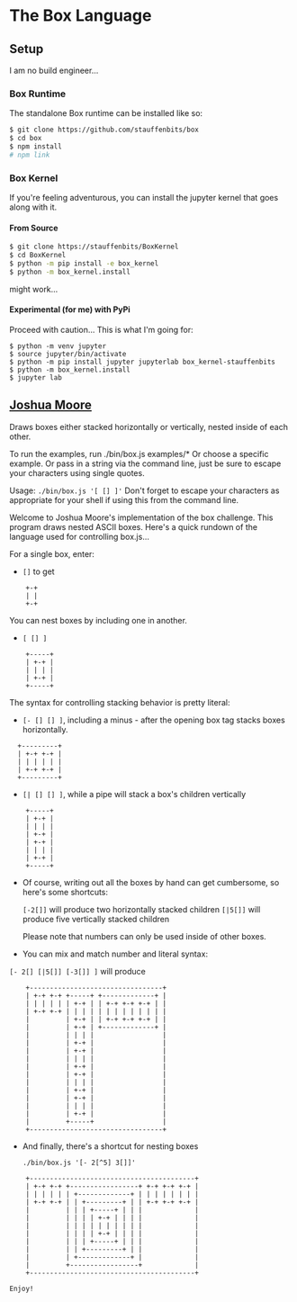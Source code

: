 # The Box Language

## Setup

I am no build engineer...

### Box Runtime

The standalone Box runtime can be installed like so: 
```sh
$ git clone https://github.com/stauffenbits/box
$ cd box
$ npm install
# npm link
```

### Box Kernel

If you're feeling adventurous, you can install the jupyter kernel that goes along
with it.

#### From Source

```sh
$ git clone https://stauffenbits/BoxKernel
$ cd BoxKernel
$ python -m pip install -e box_kernel
$ python -m box_kernel.install
```

might work...

#### Experimental (for me) with PyPi
Proceed with caution...
This is what I'm going for:

```
$ python -m venv jupyter
$ source jupyter/bin/activate
$ python -m pip install jupyter jupyterlab box_kernel-stauffenbits
$ python -m box_kernel.install
$ jupyter lab
```


## [Joshua Moore](mailto:joshua.moore@leudla.net)
Draws boxes either stacked horizontally or vertically, nested inside of each other.

To run the examples, run ./bin/box.js examples/*
Or choose a specific example.
Or pass in a string via the command line, just be sure to escape your characters using single quotes. 


  Usage: `./bin/box.js '[ [] ]'`
  Don't forget to escape your characters as appropriate for your shell if
  using this from the command line. 

  Welcome to Joshua Moore's implementation of the box challenge. This program
  draws nested ASCII boxes. Here's a quick rundown of the language used for 
  controlling box.js...

  For a single box, enter: 
  * `[]` to get

```
    +-+
    | |
    +-+
```

  You can nest boxes by including one in another.
  * `[ [] ]`

```
    +-----+
    | +-+ |
    | | | |
    | +-+ |
    +-----+
```

  The syntax for controlling stacking behavior is pretty literal:
  * `[- [] [] ]`, including a minus - after the opening box tag stacks boxes
    horizontally.
  
  ```
    +---------+
    | +-+ +-+ |
    | | | | | |
    | +-+ +-+ |
    +---------+
```

  * `[| [] [] ]`, while a pipe will stack a box's children vertically

```
    +-----+
    | +-+ |
    | | | |
    | +-+ |
    | +-+ |
    | | | |
    | +-+ |
    +-----+
```


  * Of course, writing out all the boxes by hand can get cumbersome, so here's
    some shortcuts: 

    `[-2[]]` will produce two horizontally stacked children
    `[|5[]]` will produce five vertically stacked children

    Please note that numbers can only be used inside of other boxes.


  * You can mix and match number and literal syntax:

   `[- 2[] [|5[]] [-3[]] ]` will produce 

```
    +---------------------------------+
    | +-+ +-+ +-----+ +-------------+ |
    | | | | | | +-+ | | +-+ +-+ +-+ | |
    | +-+ +-+ | | | | | | | | | | | | |
    |         | +-+ | | +-+ +-+ +-+ | |
    |         | +-+ | +-------------+ |
    |         | | | |                 |
    |         | +-+ |                 |
    |         | +-+ |                 |
    |         | | | |                 |
    |         | +-+ |                 |
    |         | +-+ |                 |
    |         | | | |                 |
    |         | +-+ |                 |
    |         | +-+ |                 |
    |         | | | |                 |
    |         | +-+ |                 |
    |         +-----+                 |
    +---------------------------------+
```

  * And finally, there's a shortcut for nesting boxes

    `./bin/box.js '[- 2[^5] 3[]]'`

```
    +-----------------------------------------+
    | +-+ +-+ +-----------------+ +-+ +-+ +-+ |
    | | | | | | +-------------+ | | | | | | | |
    | +-+ +-+ | | +---------+ | | +-+ +-+ +-+ |
    |         | | | +-----+ | | |             |
    |         | | | | +-+ | | | |             |
    |         | | | | | | | | | |             |
    |         | | | | +-+ | | | |             |
    |         | | | +-----+ | | |             |
    |         | | +---------+ | |             |
    |         | +-------------+ |             |
    |         +-----------------+             |
    +-----------------------------------------+
```

    Enjoy!
